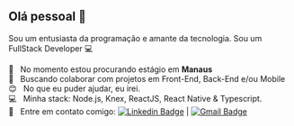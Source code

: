 ## Olá pessoal 👋 
Sou um entusiasta da programação e amante da tecnologia. Sou um FullStack Developer :computer:

 💨  &nbsp; No momento estou procurando estágio em **Manaus**
 <br/> :purple_heart: &nbsp; Buscando colaborar com projetos em Front-End, Back-End e/ou Mobile
 <br/> :blush: &nbsp; No que eu puder ajudar, eu irei.
 <br/> :computer: &nbsp; Minha stack: Node.js, Knex, ReactJS, React Native & Typescript.
 <br/> :email: &nbsp; Entre em contato comigo: 
 [![Linkedin Badge](https://img.shields.io/badge/-Paulo%20Cardoso-blue?style=flat-square&logo=Linkedin&logoColor=white&link=https://www.linkedin.com/in/paulohcardoson/)](https://www.linkedin.com/in/paulohcardoson/) 
| 
[![Gmail Badge](https://img.shields.io/badge/-paulohcardoson@gmail.com-c14438?style=flat-square&logo=Gmail&logoColor=white&link=mailto:paulohcardoson@gmail.com)](mailto:paulohcardoson@gmail.com)
